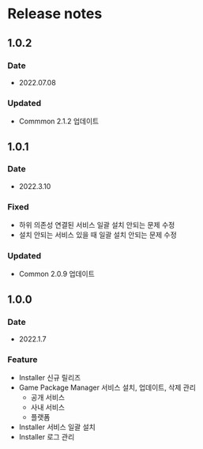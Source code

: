 # Release notes

## 1.0.2

### Date

* 2022.07.08

### Updated
* Commmon 2.1.2 업데이트

## 1.0.1

### Date

* 2022.3.10

### Fixed
* 하위 의존성 연결된 서비스 일괄 설치 안되는 문제 수정
* 설치 안되는 서비스 있을 때 일괄 설치 안되는 문제 수정

### Updated
* Common 2.0.9 업데이트

## 1.0.0

### Date

* 2022.1.7

### Feature
* Installer 신규 릴리즈
* Game Package Manager 서비스 설치, 업데이트, 삭제 관리
	* 공개 서비스
	* 사내 서비스
	* 플랫폼
* Installer 서비스 일괄 설치
* Installer 로그 관리